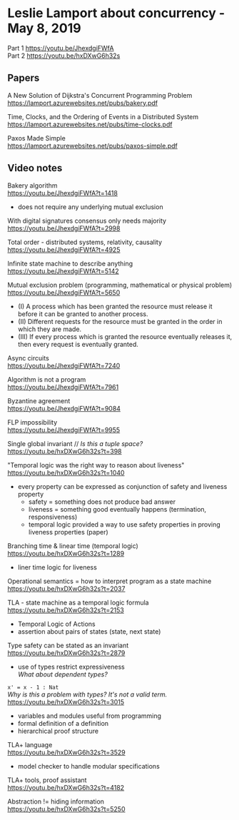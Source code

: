 # Leslie Lamport about concurrency - May 8, 2019

Part 1 https://youtu.be/JhexdgiFWfA  
Part 2 https://youtu.be/hxDXwG6h32s

## Papers

A New Solution of Dijkstra's Concurrent Programming Problem  
https://lamport.azurewebsites.net/pubs/bakery.pdf

Time, Clocks, and the Ordering of Events in a Distributed System  
https://lamport.azurewebsites.net/pubs/time-clocks.pdf

Paxos Made Simple  
https://lamport.azurewebsites.net/pubs/paxos-simple.pdf

## Video notes

Bakery algorithm  
https://youtu.be/JhexdgiFWfA?t=1418  
- does not require any underlying mutual exclusion

With digital signatures consensus only needs majority  
https://youtu.be/JhexdgiFWfA?t=2998

Total order - distributed systems, relativity, causality  
https://youtu.be/JhexdgiFWfA?t=4925

Infinite state machine to describe anything  
https://youtu.be/JhexdgiFWfA?t=5142

Mutual exclusion problem (programming, mathematical or physical problem)  
https://youtu.be/JhexdgiFWfA?t=5650  
- (I)   A process which has been granted the resource must release it before it can be granted to another process.  
- (II)  Different requests for the resource must be granted in the order in which they are made.  
- (III) If every process which is granted the resource eventually releases it, then every request is eventually granted. 

Async circuits  
https://youtu.be/JhexdgiFWfA?t=7240

Algorithm is not a program  
https://youtu.be/JhexdgiFWfA?t=7961

Byzantine agreement  
https://youtu.be/JhexdgiFWfA?t=9084

FLP impossibility  
https://youtu.be/JhexdgiFWfA?t=9955

Single global invariant      // _Is this a tuple space?_  
https://youtu.be/hxDXwG6h32s?t=398

"Temporal logic was the right way to reason about liveness"  
https://youtu.be/hxDXwG6h32s?t=1040  
- every property can be expressed as conjunction of safety and liveness property
  - safety   = something does not produce bad answer
  - liveness = something good eventually happens (termination, responsiveness)
  - temporal logic provided a way to use safety properties in proving liveness properties (paper)

Branching time & linear time (temporal logic)  
https://youtu.be/hxDXwG6h32s?t=1289
- liner time logic for liveness  

Operational semantics = how to interpret program as a state machine  
https://youtu.be/hxDXwG6h32s?t=2037

TLA - state machine as a temporal logic formula  
https://youtu.be/hxDXwG6h32s?t=2153
- Temporal Logic of Actions
- assertion about pairs of states (state, next state)

Type safety can be stated as an invariant  
https://youtu.be/hxDXwG6h32s?t=2879
- use of types restrict expressiveness  
  _What about dependent types?_

`x' = x - 1 : Nat`  
_Why is this a problem with types? It's not a valid term._  
https://youtu.be/hxDXwG6h32s?t=3015
- variables and modules useful from programming
- formal definition of a definition
- hierarchical proof structure

TLA+ language  
https://youtu.be/hxDXwG6h32s?t=3529
- model checker to handle modular specifications  

TLA+ tools, proof assistant  
https://youtu.be/hxDXwG6h32s?t=4182

Abstraction != hiding information  
https://youtu.be/hxDXwG6h32s?t=5250
